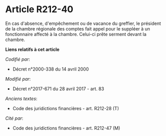 # Article R212-40

En cas d'absence, d'empêchement ou de vacance du greffier, le président de la chambre régionale des comptes fait appel pour
le suppléer à un fonctionnaire affecté à la chambre. Celui-ci prête serment devant la chambre.

**Liens relatifs à cet article**

_Codifié par_:

  - Décret n°2000-338 du 14 avril 2000

_Modifié par_:

  - Décret n°2017-671 du 28 avril 2017 - art. 83

_Anciens textes_:

  - Code des juridictions financières - art. R212-28 (T)

_Cité par_:

  - Code des juridictions financières - art. R212-47 (M)
